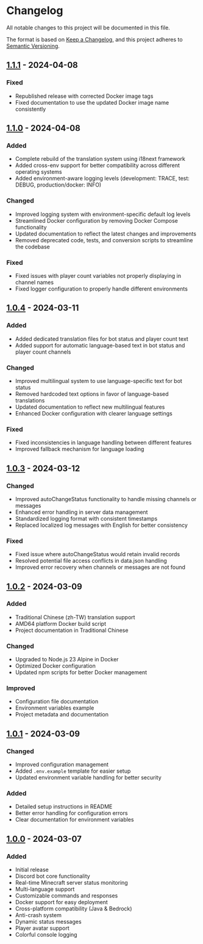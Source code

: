 # Changelog

All notable changes to this project will be documented in this file.

The format is based on [Keep a Changelog](https://keepachangelog.com/en/1.1.0/),
and this project adheres to [Semantic Versioning](https://semver.org/spec/v2.0.0.html).

## [1.1.1] - 2024-04-08

### Fixed
- Republished release with corrected Docker image tags
- Fixed documentation to use the updated Docker image name consistently

## [1.1.0] - 2024-04-08

### Added
- Complete rebuild of the translation system using i18next framework
- Added cross-env support for better compatibility across different operating systems
- Added environment-aware logging levels (development: TRACE, test: DEBUG, production/docker: INFO)

### Changed
- Improved logging system with environment-specific default log levels
- Streamlined Docker configuration by removing Docker Compose functionality
- Updated documentation to reflect the latest changes and improvements
- Removed deprecated code, tests, and conversion scripts to streamline the codebase

### Fixed
- Fixed issues with player count variables not properly displaying in channel names
- Fixed logger configuration to properly handle different environments

## [1.0.4] - 2024-03-11

### Added
- Added dedicated translation files for bot status and player count text
- Added support for automatic language-based text in bot status and player count channels

### Changed
- Improved multilingual system to use language-specific text for bot status
- Removed hardcoded text options in favor of language-based translations
- Updated documentation to reflect new multilingual features
- Enhanced Docker configuration with clearer language settings

### Fixed
- Fixed inconsistencies in language handling between different features
- Improved fallback mechanism for language loading

## [1.0.3] - 2024-03-12

### Changed
- Improved autoChangeStatus functionality to handle missing channels or messages
- Enhanced error handling in server data management
- Standardized logging format with consistent timestamps
- Replaced localized log messages with English for better consistency

### Fixed
- Fixed issue where autoChangeStatus would retain invalid records
- Resolved potential file access conflicts in data.json handling
- Improved error recovery when channels or messages are not found

## [1.0.2] - 2024-03-09

### Added
- Traditional Chinese (zh-TW) translation support
- AMD64 platform Docker build script
- Project documentation in Traditional Chinese

### Changed
- Upgraded to Node.js 23 Alpine in Docker
- Optimized Docker configuration
- Updated npm scripts for better Docker management

### Improved
- Configuration file documentation
- Environment variables example
- Project metadata and documentation

## [1.0.1] - 2024-03-09

### Changed
- Improved configuration management
- Added `.env.example` template for easier setup
- Updated environment variable handling for better security

### Added
- Detailed setup instructions in README
- Better error handling for configuration errors
- Clear documentation for environment variables

## [1.0.0] - 2024-03-07

### Added
- Initial release
- Discord bot core functionality
- Real-time Minecraft server status monitoring
- Multi-language support
- Customizable commands and responses
- Docker support for easy deployment
- Cross-platform compatibility (Java & Bedrock)
- Anti-crash system
- Dynamic status messages
- Player avatar support
- Colorful console logging

[1.0.4]: https://github.com/crazycat836/minecraft-discord-bot/releases/tag/v1.0.4
[1.0.3]: https://github.com/crazycat836/minecraft-discord-bot/releases/tag/v1.0.3
[1.0.2]: https://github.com/crazycat836/minecraft-discord-bot/releases/tag/v1.0.2
[1.0.1]: https://github.com/crazycat836/minecraft-discord-bot/releases/tag/v1.0.1
[1.0.0]: https://github.com/crazycat836/minecraft-discord-bot/releases/tag/v1.0.0

[1.1.0]: https://github.com/crazycat836/minecraft-discord-bot/releases/tag/v1.1.0 
[1.1.1]: https://github.com/crazycat836/minecraft-discord-bot/releases/tag/v1.1.1 